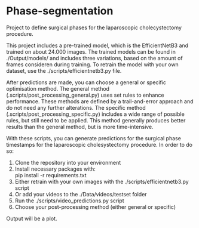 # Phase-segmentation
Project to define surgical phases for the laparoscopic cholecystectomy procedure.

This project includes a pre-trained model, which is the EfficientNetB3 and trained on about 24.000 images. The trained models can be found in ./Output/models/ and includes three variations, based on the amount of frames consideren during training.
To retrain the model with your own dataset, use the ./scripts/efficientnetb3.py file.

After predictions are made, you can choose a general or specific optimisation method. The general method (.scripts/post_processing_general.py) uses set rules to enhance performance. These methods are defined by a trail-and-error approach and do not need any further alterations.
The specific method (.scripts/post_processing_specific.py) includes a wide range of possible rules, but still need to be applied. This method generally produces better results than the general method, but is more time-intensive.

With these scripts, you can generate predictions for the surgical phase timestamps for the laparoscopic cholesystectomy procedure. In order to do so:
1. Clone the repository into your environment
2. Install necessary packages with:
<br> pip install -r requirements.txt
3. Either retrain with your own images with the ./scripts/efficientnetb3.py script
4. Or add your videos to the ./Data/videos/testset folder
5. Run the ./scripts/video_predictions.py script
6. Choose your post-processing method (either general or specific)

Output will be a plot.
